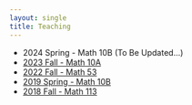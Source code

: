 ```yaml
---
layout: single
title: Teaching
---
```



* 2024 Spring - Math 10B (To Be Updated...)
* [2023 Fall - Math 10A](2023Fall/index)
* [2022 Fall - Math 53](2022Fall/index)
* [2019 Spring - Math 10B](2019Spring/index)
* [2018 Fall - Math 113](2018Fall/index)
